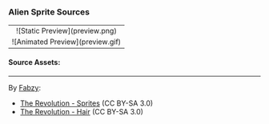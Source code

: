 ### Alien Sprite Sources

<table style="border: 0px;">
  <tr style="border: 0px;">
    <td style="border: 0px; vertical-align: top; text-align: center;">
      ![Static Preview](preview.png)
    </td>
    </tr>
    <tr style="border: 0px;">
    <td style="border: 0px; vertical-align: top; text-align: center;">
      ![Animated Preview](preview.gif)
    </td>
  </tr>
</table>


#### Source Assets:
---

By [Fabzy](https://opengameart.org/users/fabzy):
- [The Revolution - Sprites](https://opengameart.org/node/23315) (CC BY-SA 3.0)
- [The Revolution - Hair](https://opengameart.org/node/23314) (CC BY-SA 3.0)
